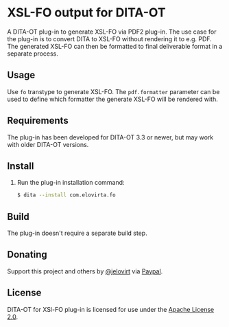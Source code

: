 # XSL-FO output for DITA-OT

A DITA-OT plug-in to generate XSL-FO via PDF2 plug-in. The use case for the plug-in is to convert DITA to XSL-FO without
rendering it to e.g. PDF. The generated XSL-FO can then be formatted to final deliverable format in a separate process.

## Usage

Use `fo` transtype to generate XSL-FO. The `pdf.formatter` parameter can be used to define which formatter the generate
XSL-FO will be rendered with.

## Requirements

The plug-in has been developed for DITA-OT 3.3 or newer, but may work with older DITA-OT versions.

## Install

1.  Run the plug-in installation command:
    
    ```bash
    $ dita --install com.elovirta.fo
    ```

## Build

The plug-in doesn't require a separate build step.

## Donating

Support this project and others by [@jelovirt](https://github.com/jelovirt) via [Paypal](https://www.paypal.com/cgi-bin/webscr?cmd=_donations&business=jarno%40elovirta%2ecom&lc=FI&item_name=Support%20Open%20Source%20work&currency_code=EUR&bn=PP%2dDonationsBF%3abtn_donate_LG%2egif%3aNonHosted).

## License

DITA-OT for XSl-FO plug-in is licensed for use under the [Apache License 2.0](http://www.apache.org/licenses/LICENSE-2.0).
